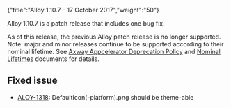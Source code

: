 {"title":"Alloy 1.10.7 - 17 October 2017","weight":"50"} 

Alloy 1.10.7 is a patch release that includes one bug fix.

As of this release, the previous Alloy patch release is no longer supported. Note: major and minor releases continue to be supported according to their nominal lifetime. See [Axway Appcelerator Deprecation Policy](/docs/appc/AMPLIFY_Appcelerator_Services_Overview/Axway_Appcelerator_Deprecation_Policy/) and [Nominal Lifetimes](/docs/appc/AMPLIFY_Appcelerator_Services_Overview/Axway_Appcelerator_Product_Lifecycle/#NominalLifetimes) documents for details.

## Fixed issue

*   [ALOY-1318](https://jira.appcelerator.org/browse/ALOY-1318): DefaultIcon(-platform).png should be theme-able